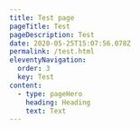 ```yaml
---
title: Test page
pageTitle: Test
pageDescription: Test
date: 2020-05-25T15:07:56.078Z
permalink: /test.html
eleventyNavigation:
  order: 3
  key: Test
content:
  - type: pageHero
    heading: Heading
    text: Text
---
```

